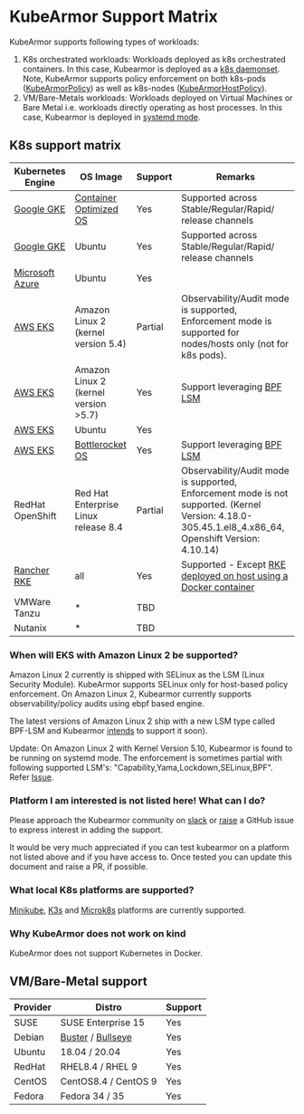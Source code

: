 # KubeArmor Support Matrix

KubeArmor supports following types of workloads:
1. K8s orchestrated workloads: Workloads deployed as k8s orchestrated containers. In this case, Kubearmor is deployed as a [k8s daemonset](https://kubernetes.io/docs/concepts/workloads/controllers/daemonset/). Note, KubeArmor supports policy enforcement on both k8s-pods ([KubeArmorPolicy](https://github.com/kubearmor/KubeArmor/blob/main/getting-started/security_policy_specification.md)) as well as k8s-nodes ([KubeArmorHostPolicy](https://github.com/kubearmor/KubeArmor/blob/main/getting-started/host_security_policy_specification.md)).
2. VM/Bare-Metals workloads: Workloads deployed on Virtual Machines or Bare Metal i.e. workloads directly operating as host processes. In this case, Kubearmor is deployed in [systemd mode](kubearmor_vm.md).

## K8s support matrix
| Kubernetes Engine | OS Image | Support | Remarks |
|-------------------|-----------|-----------|---------|
| [Google GKE](https://cloud.google.com/kubernetes-engine) | [Container Optimized OS](https://cloud.google.com/container-optimized-os/docs/concepts/features-and-benefits) | Yes | Supported across Stable/Regular/Rapid/ release channels |
| [Google GKE](https://cloud.google.com/kubernetes-engine) | Ubuntu | Yes | Supported across Stable/Regular/Rapid/ release channels |
| [Microsoft Azure](https://azure.microsoft.com/) | Ubuntu | Yes |
| [AWS EKS](https://aws.amazon.com/eks/) | Amazon Linux 2 (kernel version 5.4) | Partial | Observability/Audit mode is supported, Enforcement mode is supported for nodes/hosts only (not for k8s pods). |
| [AWS EKS](https://aws.amazon.com/eks/) | Amazon Linux 2 (kernel version >5.7) | Yes | Support leveraging [BPF LSM](https://github.com/kubearmor/KubeArmor/issues/484) |
| [AWS EKS](https://aws.amazon.com/eks/) | Ubuntu | Yes |
| [AWS EKS](https://aws.amazon.com/eks/) | [Bottlerocket OS](https://github.com/bottlerocket-os/bottlerocket#bottlerocket-os) | Yes | Support leveraging [BPF LSM](https://github.com/kubearmor/KubeArmor/issues/484)
| RedHat OpenShift | Red Hat Enterprise Linux release 8.4 | Partial | Observability/Audit mode is supported, Enforcement mode is not supported. (Kernel Version: 4.18.0-305.45.1.el8_4.x86_64, Openshift Version: 4.10.14)
| [Rancher RKE](https://www.rancher.com/products/rke) | all | Yes | Supported - Except [RKE deployed on host using a Docker container](https://rancher.com/docs/rancher/v2.5/en/installation/other-installation-methods/single-node-docker/) |
| VMWare Tanzu | * | TBD |
| Nutanix | * | TBD |

### When will EKS with Amazon Linux 2 be supported?

Amazon Linux 2 currently is shipped with SELinux as the LSM (Linux Security Module). KubeArmor supports SELinux only for host-based policy enforcement. On Amazon Linux 2, Kubearmor currently supports observability/policy audits using ebpf based engine.

The latest versions of Amazon Linux 2 ship with a new LSM type called BPF-LSM and Kubearmor [intends](https://github.com/kubearmor/KubeArmor/issues/484) to support it soon).

Update: On Amazon Linux 2 with Kernel Version 5.10, Kubearmor is found to be running on systemd mode. The enforcement is sometimes partial with following supported LSM's: "Capability,Yama,Lockdown,SELinux,BPF". Refer [Issue](https://github.com/kubearmor/KubeArmor/issues/919).

### Platform I am interested is not listed here! What can I do?

Please approach the Kubearmor community on [slack](https://github.com/kubearmor/kubearmor#slack) or [raise](https://github.com/kubearmor/KubeArmor/issues/new/choose) a GitHub issue to express interest in adding the support.

It would be very much appreciated if you can test kubearmor on a platform not listed above and if you have access to. Once tested you can update this document and raise a PR, if possible.

### What local K8s platforms are supported?

[Minikube](../contribution/minikube), [K3s](../deployments/k3s) and [Microk8s](../contribution/microk8s) platforms are currently supported.

### Why KubeArmor does not work on kind

KubeArmor does not support Kubernetes in Docker.

## VM/Bare-Metal support

| Provider | Distro | Support |
|----------|--------|---------|
| SUSE | SUSE Enterprise 15 | Yes |
| Debian | [Buster](https://www.debian.org/releases/buster/) / [Bullseye](https://www.debian.org/releases/bullseye/) | Yes |
| Ubuntu | 18.04 / 20.04 | Yes |
| RedHat | RHEL8.4 / RHEL 9 | Yes |
| CentOS | CentOS8.4 / CentOS 9 | Yes |
| Fedora | Fedora 34 / 35 | Yes |
